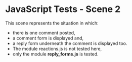 # JavaScript Tests - Scene 2

This scene represents the situation in which:
 * there is one comment posted,
 * a comment form is displayed and,
 * a reply form underneath the comment is displayed too.
 * The module reactions.js is not tested here,
 * only the module **reply_forms.js** is tested.
